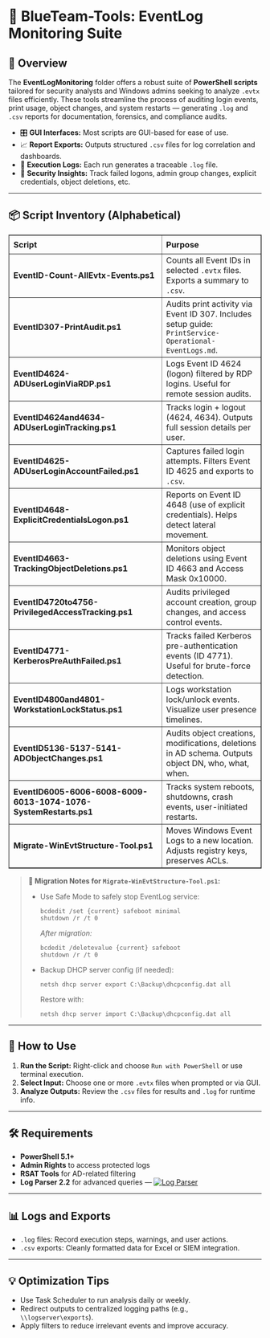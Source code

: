<div>
  <h1>🔵 BlueTeam-Tools: EventLog Monitoring Suite</h1>

  <h2>📌 Overview</h2>
  <p>
    The <strong>EventLogMonitoring</strong> folder offers a robust suite of <strong>PowerShell scripts</strong> tailored for security analysts and Windows admins seeking to analyze <code>.evtx</code> files efficiently.
    These tools streamline the process of auditing login events, print usage, object changes, and system restarts — generating <code>.log</code> and <code>.csv</code> reports for documentation, forensics, and compliance audits.
  </p>

  <ul>
    <li>🎛️ <strong>GUI Interfaces:</strong> Most scripts are GUI-based for ease of use.</li>
    <li>📈 <strong>Report Exports:</strong> Outputs structured <code>.csv</code> files for log correlation and dashboards.</li>
    <li>🧾 <strong>Execution Logs:</strong> Each run generates a traceable <code>.log</code> file.</li>
    <li>🔎 <strong>Security Insights:</strong> Track failed logons, admin group changes, explicit credentials, object deletions, etc.</li>
  </ul>

  <hr />

  <h2>📦 Script Inventory (Alphabetical)</h2>
  <table border="1" style="border-collapse: collapse; width: 100%; text-align: left;">
    <thead>
      <tr>
        <th style="padding: 8px;">Script</th>
        <th style="padding: 8px;">Purpose</th>
      </tr>
    </thead>
    <tbody>
      <tr>
        <td><strong>EventID-Count-AllEvtx-Events.ps1</strong></td>
        <td>Counts all Event IDs in selected <code>.evtx</code> files. Exports a summary to <code>.csv</code>.</td>
      </tr>
      <tr>
        <td><strong>EventID307-PrintAudit.ps1</strong></td>
        <td>Audits print activity via Event ID 307. Includes setup guide: <code>PrintService-Operational-EventLogs.md</code>.</td>
      </tr>
      <tr>
        <td><strong>EventID4624-ADUserLoginViaRDP.ps1</strong></td>
        <td>Logs Event ID 4624 (logon) filtered by RDP logins. Useful for remote session audits.</td>
      </tr>
      <tr>
        <td><strong>EventID4624and4634-ADUserLoginTracking.ps1</strong></td>
        <td>Tracks login + logout (4624, 4634). Outputs full session details per user.</td>
      </tr>
      <tr>
        <td><strong>EventID4625-ADUserLoginAccountFailed.ps1</strong></td>
        <td>Captures failed login attempts. Filters Event ID 4625 and exports to <code>.csv</code>.</td>
      </tr>
      <tr>
        <td><strong>EventID4648-ExplicitCredentialsLogon.ps1</strong></td>
        <td>Reports on Event ID 4648 (use of explicit credentials). Helps detect lateral movement.</td>
      </tr>
      <tr>
        <td><strong>EventID4663-TrackingObjectDeletions.ps1</strong></td>
        <td>Monitors object deletions using Event ID 4663 and Access Mask 0x10000.</td>
      </tr>
      <tr>
        <td><strong>EventID4720to4756-PrivilegedAccessTracking.ps1</strong></td>
        <td>Audits privileged account creation, group changes, and access control events.</td>
      </tr>
      <tr>
        <td><strong>EventID4771-KerberosPreAuthFailed.ps1</strong></td>
        <td>Tracks failed Kerberos pre-authentication events (ID 4771). Useful for brute-force detection.</td>
      </tr>
      <tr>
        <td><strong>EventID4800and4801-WorkstationLockStatus.ps1</strong></td>
        <td>Logs workstation lock/unlock events. Visualize user presence timelines.</td>
      </tr>
      <tr>
        <td><strong>EventID5136-5137-5141-ADObjectChanges.ps1</strong></td>
        <td>Audits object creations, modifications, deletions in AD schema. Outputs object DN, who, what, when.</td>
      </tr>
      <tr>
        <td><strong>EventID6005-6006-6008-6009-6013-1074-1076-SystemRestarts.ps1</strong></td>
        <td>Tracks system reboots, shutdowns, crash events, user-initiated restarts.</td>
      </tr>
      <tr>
        <td><strong>Migrate-WinEvtStructure-Tool.ps1</strong></td>
        <td>Moves Windows Event Logs to a new location. Adjusts registry keys, preserves ACLs.</td>
      </tr>
    </tbody>
  </table>

  <blockquote>
    <strong>🧠 Migration Notes for <code>Migrate-WinEvtStructure-Tool.ps1</code>:</strong>
    <ul>
      <li>Use Safe Mode to safely stop EventLog service:
        <pre><code>bcdedit /set {current} safeboot minimal
shutdown /r /t 0</code></pre>
        <em>After migration:</em>
        <pre><code>bcdedit /deletevalue {current} safeboot
shutdown /r /t 0</code></pre>
      </li>
      <li>Backup DHCP server config (if needed):
        <pre><code>netsh dhcp server export C:\Backup\dhcpconfig.dat all</code></pre>
        Restore with:
        <pre><code>netsh dhcp server import C:\Backup\dhcpconfig.dat all</code></pre>
      </li>
    </ul>
  </blockquote>

  <hr />

  <h2>🚀 How to Use</h2>
  <ol>
    <li><strong>Run the Script:</strong> Right-click and choose <code>Run with PowerShell</code> or use terminal execution.</li>
    <li><strong>Select Input:</strong> Choose one or more <code>.evtx</code> files when prompted or via GUI.</li>
    <li><strong>Analyze Outputs:</strong> Review the <code>.csv</code> files for results and <code>.log</code> for runtime info.</li>
  </ol>

  <hr />

  <h2>🛠️ Requirements</h2>
  <ul>
    <li><strong>PowerShell 5.1+</strong></li>
    <li><strong>Admin Rights</strong> to access protected logs</li>
    <li><strong>RSAT Tools</strong> for AD-related filtering</li>
    <li><strong>Log Parser 2.2</strong> for advanced queries —
      <a href="https://www.microsoft.com/en-us/download/details.aspx?id=24659" target="_blank">
        <img src="https://img.shields.io/badge/Download-Log%20Parser-blue?style=flat-square&logo=microsoft" alt="Log Parser">
      </a>
    </li>
  </ul>

  <hr />

  <h2>📊 Logs and Exports</h2>
  <ul>
    <li><code>.log</code> files: Record execution steps, warnings, and user actions.</li>
    <li><code>.csv</code> exports: Cleanly formatted data for Excel or SIEM integration.</li>
  </ul>

  <hr />

  <h2>💡 Optimization Tips</h2>
  <ul>
    <li>Use Task Scheduler to run analysis daily or weekly.</li>
    <li>Redirect outputs to centralized logging paths (e.g., <code>\\logserver\exports</code>).</li>
    <li>Apply filters to reduce irrelevant events and improve accuracy.</li>
  </ul>
</div>
